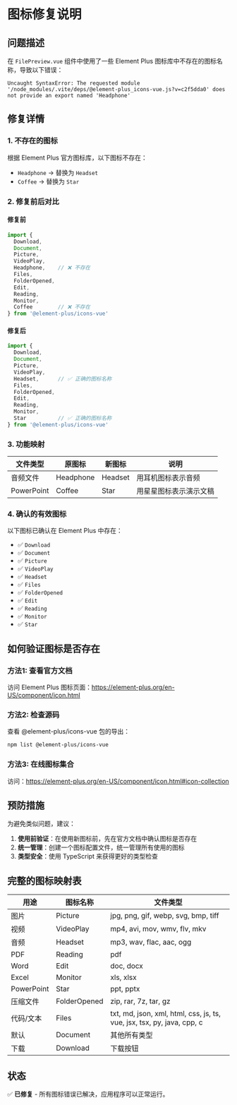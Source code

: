 # 图标修复说明

## 问题描述

在 `FilePreview.vue` 组件中使用了一些 Element Plus 图标库中不存在的图标名称，导致以下错误：

```
Uncaught SyntaxError: The requested module '/node_modules/.vite/deps/@element-plus_icons-vue.js?v=c2f5dda0' does not provide an export named 'Headphone'
```

## 修复详情

### 1. 不存在的图标

根据 Element Plus 官方图标库，以下图标不存在：
- `Headphone` → 替换为 `Headset`
- `Coffee` → 替换为 `Star`

### 2. 修复前后对比

#### 修复前
```javascript
import { 
  Download, 
  Document, 
  Picture,
  VideoPlay,
  Headphone,    // ❌ 不存在
  Files,
  FolderOpened,
  Edit,
  Reading,
  Monitor,
  Coffee        // ❌ 不存在
} from '@element-plus/icons-vue'
```

#### 修复后
```javascript
import { 
  Download, 
  Document, 
  Picture,
  VideoPlay,
  Headset,      // ✅ 正确的图标名称
  Files,
  FolderOpened,
  Edit,
  Reading,
  Monitor,
  Star          // ✅ 正确的图标名称
} from '@element-plus/icons-vue'
```

### 3. 功能映射

| 文件类型 | 原图标 | 新图标 | 说明 |
|----------|--------|--------|------|
| 音频文件 | Headphone | Headset | 用耳机图标表示音频 |
| PowerPoint | Coffee | Star | 用星星图标表示演示文稿 |

### 4. 确认的有效图标

以下图标已确认在 Element Plus 中存在：
- ✅ `Download`
- ✅ `Document` 
- ✅ `Picture`
- ✅ `VideoPlay`
- ✅ `Headset`
- ✅ `Files`
- ✅ `FolderOpened`
- ✅ `Edit`
- ✅ `Reading`
- ✅ `Monitor`
- ✅ `Star`

## 如何验证图标是否存在

### 方法1: 查看官方文档
访问 Element Plus 图标页面：https://element-plus.org/en-US/component/icon.html

### 方法2: 检查源码
查看 @element-plus/icons-vue 包的导出：
```bash
npm list @element-plus/icons-vue
```

### 方法3: 在线图标集合
访问：https://element-plus.org/en-US/component/icon.html#icon-collection

## 预防措施

为避免类似问题，建议：

1. **使用前验证**：在使用新图标前，先在官方文档中确认图标是否存在
2. **统一管理**：创建一个图标配置文件，统一管理所有使用的图标
3. **类型安全**：使用 TypeScript 来获得更好的类型检查

## 完整的图标映射表

| 用途 | 图标名称 | 文件类型 |
|------|----------|----------|
| 图片 | Picture | jpg, png, gif, webp, svg, bmp, tiff |
| 视频 | VideoPlay | mp4, avi, mov, wmv, flv, mkv |
| 音频 | Headset | mp3, wav, flac, aac, ogg |
| PDF | Reading | pdf |
| Word | Edit | doc, docx |
| Excel | Monitor | xls, xlsx |
| PowerPoint | Star | ppt, pptx |
| 压缩文件 | FolderOpened | zip, rar, 7z, tar, gz |
| 代码/文本 | Files | txt, md, json, xml, html, css, js, ts, vue, jsx, tsx, py, java, cpp, c |
| 默认 | Document | 其他所有类型 |
| 下载 | Download | 下载按钮 |

## 状态

✅ **已修复** - 所有图标错误已解决，应用程序可以正常运行。 